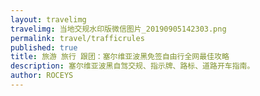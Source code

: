 ```yaml
---
layout: travelimg
travelimg: 当地交规水印版微信图片_20190905142303.png
permalink: travel/trafficrules
published: true
title: 旅游 旅行 跟团：塞尔维亚波黑免签自由行全网最佳攻略 
description: 塞尔维亚波黑自驾交规、指示牌、路标、道路开车指南。
author: ROCEYS
---
```

